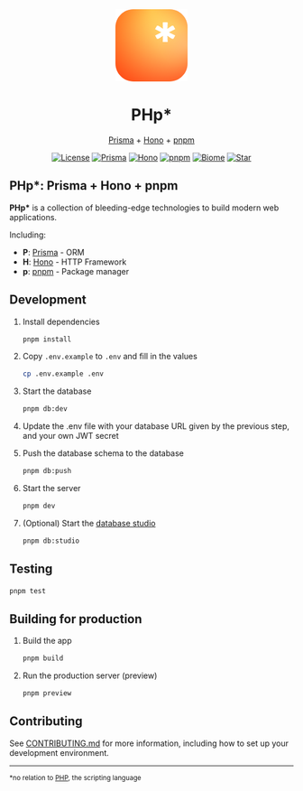 <div align="center">
<img src="./static/logo.png" alt="PHp*" width="128" height="128">
<h1>PHp*</h1>

[Prisma](https://www.prisma.io/) + [Hono](https://hono.dev/) + [pnpm](https://pnpm.io/)

[![License](https://custom-icon-badges.demolab.com/github/license/bedtime-coders/phpstack?label=License&color=blue&logo=law&labelColor=0d1117&)](https://github.com/bedtime-coders/phpstack/blob/main/LICENSE)
[![Prisma](https://img.shields.io/badge/Prisma-2D3748?logo=prisma&logoColor=white)](https://www.prisma.io/)
[![Hono](https://custom-icon-badges.demolab.com/badge/Hono-1e1e20.svg?logo=honojs)](https://hono.dev/)
[![pnpm](https://custom-icon-badges.demolab.com/badge/pnpm-242526.svg?logo=pnpm)](https://pnpm.io/)
[![Biome](https://img.shields.io/badge/Biome-24272f?logo=biome&logoColor=f6f6f9)](https://biomejs.dev/)
[![Star](https://custom-icon-badges.demolab.com/github/stars/bedtime-coders/phpstack?logo=star&logoColor=373737&label=Star)](https://github.com/bedtime-coders/phpstack/stargazers/)

</div>

## PHp\*: Prisma + Hono + pnpm

**PHp\*** is a collection of bleeding-edge technologies to build modern web applications.

Including:

- **P**: [Prisma](https://www.prisma.io) - ORM
- **H**: [Hono](https://hono.dev) - HTTP Framework
- **p**: [pnpm](https://pnpm.io) - Package manager

## Development

1. Install dependencies

   ```bash
   pnpm install
   ```

2. Copy `.env.example` to `.env` and fill in the values

   ```bash
   cp .env.example .env
   ```

3. Start the database

   ```bash
   pnpm db:dev
   ```

4. Update the .env file with your database URL given by the previous step, and your own JWT secret

5. Push the database schema to the database

   ```bash
   pnpm db:push
   ```

6. Start the server

   ```bash
   pnpm dev
   ```

7. (Optional) Start the [database studio](https://www.prisma.io/studio)
   ```bash
   pnpm db:studio
   ```

## Testing

```bash
pnpm test
```

## Building for production

1. Build the app

   ```bash
   pnpm build
   ```

2. Run the production server (preview)

   ```bash
   pnpm preview
   ```

## Contributing

See [CONTRIBUTING.md](./CONTRIBUTING.md) for more information, including how to set up your development environment.

---

<sup>\*no relation to [PHP](https://www.php.net), the scripting language</sup>
